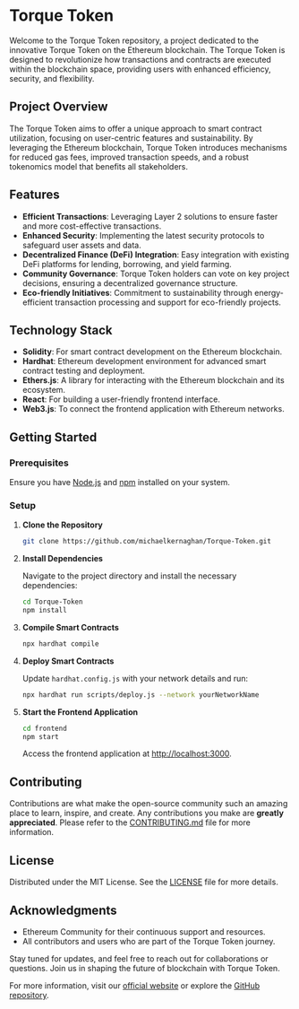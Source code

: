 # Torque Token

Welcome to the Torque Token repository, a project dedicated to the innovative Torque Token on the Ethereum blockchain. The Torque Token is designed to revolutionize how transactions and contracts are executed within the blockchain space, providing users with enhanced efficiency, security, and flexibility.

## Project Overview

The Torque Token aims to offer a unique approach to smart contract utilization, focusing on user-centric features and sustainability. By leveraging the Ethereum blockchain, Torque Token introduces mechanisms for reduced gas fees, improved transaction speeds, and a robust tokenomics model that benefits all stakeholders.

## Features

- **Efficient Transactions**: Leveraging Layer 2 solutions to ensure faster and more cost-effective transactions.
- **Enhanced Security**: Implementing the latest security protocols to safeguard user assets and data.
- **Decentralized Finance (DeFi) Integration**: Easy integration with existing DeFi platforms for lending, borrowing, and yield farming.
- **Community Governance**: Torque Token holders can vote on key project decisions, ensuring a decentralized governance structure.
- **Eco-friendly Initiatives**: Commitment to sustainability through energy-efficient transaction processing and support for eco-friendly projects.

## Technology Stack

- **Solidity**: For smart contract development on the Ethereum blockchain.
- **Hardhat**: Ethereum development environment for advanced smart contract testing and deployment.
- **Ethers.js**: A library for interacting with the Ethereum blockchain and its ecosystem.
- **React**: For building a user-friendly frontend interface.
- **Web3.js**: To connect the frontend application with Ethereum networks.

## Getting Started

### Prerequisites

Ensure you have [Node.js](https://nodejs.org/) and [npm](https://npmjs.com/) installed on your system.

### Setup

1. **Clone the Repository**

    ```bash
    git clone https://github.com/michaelkernaghan/Torque-Token.git
    ```

2. **Install Dependencies**

    Navigate to the project directory and install the necessary dependencies:

    ```bash
    cd Torque-Token
    npm install
    ```

3. **Compile Smart Contracts**

    ```bash
    npx hardhat compile
    ```

4. **Deploy Smart Contracts**

    Update `hardhat.config.js` with your network details and run:

    ```bash
    npx hardhat run scripts/deploy.js --network yourNetworkName
    ```

5. **Start the Frontend Application**

    ```bash
    cd frontend
    npm start
    ```

    Access the frontend application at [http://localhost:3000](http://localhost:3000).

## Contributing

Contributions are what make the open-source community such an amazing place to learn, inspire, and create. Any contributions you make are **greatly appreciated**. Please refer to the [CONTRIBUTING.md](CONTRIBUTING.md) file for more information.

## License

Distributed under the MIT License. See the [LICENSE](LICENSE) file for more details.

## Acknowledgments

- Ethereum Community for their continuous support and resources.
- All contributors and users who are part of the Torque Token journey.

Stay tuned for updates, and feel free to reach out for collaborations or questions. Join us in shaping the future of blockchain with Torque Token.

For more information, visit our [official website](https://torquetoken.io) or explore the [GitHub repository](https://github.com/michaelkernaghan/Torque-Token).
